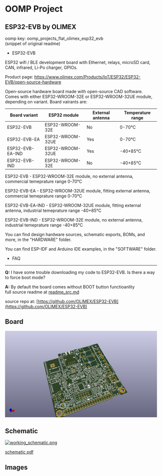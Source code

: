 # OOMP Project  
## ESP32-EVB  by OLIMEX  
  
oomp key: oomp_projects_flat_olimex_esp32_evb  
(snippet of original readme)  
  
- ESP32-EVB  
  
ESP32 wifi / BLE development board with Ethernet, relays, microSD card, CAN, infrared, Li-Po charger, GPIOs.  
  
Product page: https://www.olimex.com/Products/IoT/ESP32/ESP32-EVB/open-source-hardware  
  
Open-source hardware board made with open-source CAD software. Comes with either ESP32-WROOM-32E or ESP32-WROOM-32UE module, depending on variant. Board vairants are:  
  
| Board variant | ESP32 module  | External antenna  | Temperature range |  
| ------------- | ------------- | -------------  | ------------- |  
| ESP32-EVB     | ESP32-WROOM-32E  | No  | 0-70°C  |  
| ESP32-EVB-EA  | ESP32-WROOM-32UE  | Yes  | 0-70°C  |  
| ESP32-EVB-EA-IND  | ESP32-WROOM-32UE  | Yes  | -40+85°C |  
| ESP32-EVB-IND  | ESP32-WROOM-32E  | No  | -40+85°C |  
  
ESP32-EVB - ESP32-WROOM-32E module, no external antenna, commercial temeprature range 0-70°C  
  
ESP32-EVB-EA - ESP32-WROOM-32UE module, fitting external antenna, commercial temeprature range 0-70°C  
  
ESP32-EVB-EA-IND - ESP32-WROOM-32UE module, fitting external antenna, industrial temeprature range -40+85°C  
  
ESP32-EVB-IND - ESP32-WROOM-32E module, no external antenna, industrial temeprature range -40+85°C  
  
You can find design hardware sources, schematic exports, BOMs, and more, in the "HARDWARE" folder.  
  
You can find ESP-IDF and Arduino IDE examples, in the "SOFTWARE" folder.  
  
- FAQ  
  
---  
  
**Q:** I have some trouble downloading my code to ESP32-EVB. Is there a way to force boot mode?  
  
**A:** By default the board comes without BOOT button functioanlity  
  full source readme at [readme_src.md](readme_src.md)  
  
source repo at: [https://github.com/OLIMEX/ESP32-EVB](https://github.com/OLIMEX/ESP32-EVB)  
## Board  
  
[![working_3d.png](working_3d_600.png)](working_3d.png)  
## Schematic  
  
[![working_schematic.png](working_schematic_600.png)](working_schematic.png)  
  
[schematic pdf](working_schematic.pdf)  
## Images  
